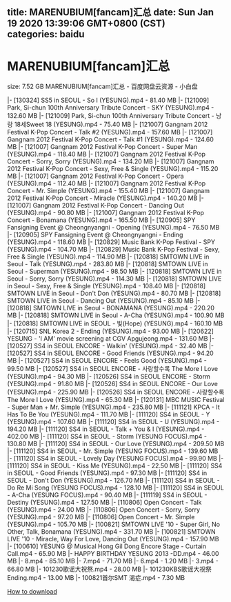 
title: MARENUBIUM[fancam]汇总
date: Sun Jan 19 2020 13:39:06 GMT+0800 (CST)    
categories: baidu
---

# MARENUBIUM[fancam]汇总
size: 7.52 GB
 MARENUBIUM[fancam]汇总 - 百度网盘云资源 - 小白盘
 
|- [130324] SS5 in SEOUL - So I (YESUNG).mp4 - 81.40 MB
|- [121009] Park, Si-chun 100th Anniversary Tribute Concert - SKY (YESUNG).mp4 - 132.60 MB
|- [121009] Park, Si-chun 100th Anniversary Tribute Concert - 낭랑 18세Sweet 18 (YESUNG).mp4 - 75.40 MB
|- [121007] Gangnam 2012 Festival K-Pop Concert - Talk #2 (YESUNG).mp4 - 157.60 MB
|- [121007] Gangnam 2012 Festival K-Pop Concert - Talk #1 (YESUNG).mp4 - 124.60 MB
|- [121007] Gangnam 2012 Festival K-Pop Concert - Super Man (YESUNG).mp4 - 118.40 MB
|- [121007] Gangnam 2012 Festival K-Pop Concert - Sorry, Sorry (YESUNG).mp4 - 134.20 MB
|- [121007] Gangnam 2012 Festival K-Pop Concert - Sexy, Free & Single (YESUNG).mp4 - 115.20 MB
|- [121007] Gangnam 2012 Festival K-Pop Concert - Opera (YESUNG).mp4 - 112.40 MB
|- [121007] Gangnam 2012 Festival K-Pop Concert - Mr. Simple (YESUNG).mp4 - 155.40 MB
|- [121007] Gangnam 2012 Festival K-Pop Concert - Miracle (YESUNG).mp4 - 140.20 MB
|- [121007] Gangnam 2012 Festival K-Pop Concert - Dancing Out (YESUNG).mp4 - 90.80 MB
|- [121007] Gangnam 2012 Festival K-Pop Concert - Bonamana (YESUNG).mp4 - 165.50 MB
|- [120905] SPY Fansigning Event @ Cheongnyangni - Opening (YESUNG).mp4 - 76.50 MB
|- [120905] SPY Fansigning Event @ Cheongnyangni - Ending (YESUNG).mp4 - 118.60 MB
|- [120829] Music Bank K-Pop Festival - SPY (YESUNG).mp4 - 104.70 MB
|- [120829] Music Bank K-Pop Festival - Sexy, Free & Single (YESUNG).mp4 - 114.90 MB
|- [120818] SMTOWN LIVE in Seoul - Talk (YESUNG).mp4 - 283.80 MB
|- [120818] SMTOWN LIVE in Seoul - Superman (YESUNG).mp4 - 98.50 MB
|- [120818] SMTOWN LIVE in Seoul - Sorry, Sorry (YESUNG).mp4 - 114.30 MB
|- [120818] SMTOWN LIVE in Seoul - Sexy, Free & Single (YESUNG).mp4 - 108.40 MB
|- [120818] SMTOWN LIVE in Seoul - Don't Don (YESUNG).mp4 - 80.70 MB
|- [120818] SMTOWN LIVE in Seoul - Dancing Out (YESUNG).mp4 - 85.10 MB
|- [120818] SMTOWN LIVE in Seoul - BONAMANA (YESUNG).mp4 - 220.20 MB
|- [120818] SMTOWN LIVE in Seoul - A-Cha (YESUNG).mp4 - 100.90 MB
|- [120818] SMTOWN LIVE in SEOUL - 빛(Hope) (YESUNG).mp4 - 160.10 MB
|- [120715] SNL Korea 2 - Ending (YESUNG).mp4 - 93.00 MB
|- [120622] YESUNG - 'I AM' movie screening at CGV Apgujeong.mp4 - 131.60 MB
|- [120527] SS4 in SEOUL ENCORE - Walkin' (YESUNG).mp4 - 32.40 MB
|- [120527] SS4 in SEOUL ENCORE - Good Friends (YESUNG).mp4 - 94.20 MB
|- [120527] SS4 in SEOUL ENCORE - Feels Good (YESUNG).mp4 - 99.50 MB
|- [120527] SS4 in SEOUL ENCORE - 사랑할수록 The More I Love (YESUNG).mp4 - 94.30 MB
|- [120526] SS4 in SEOUL ENCORE - Storm (YESUNG).mp4 - 91.80 MB
|- [120526] SS4 in SEOUL ENCORE - Our Love (YESUNG).mp4 - 225.90 MB
|- [120526] SS4 in SEOUL ENCORE - 사랑할수록 The More I Love (YESUNG).mp4 - 65.30 MB
|- [120131] MBC MUSIC Festival - Super Man + Mr. Simple (YESUNG).mp4 - 235.80 MB
|- [111121] KPCA - It Has To Be You (YESUNG).mp4 - 111.70 MB
|- [111120] SS4 in SEOUL - Y (YESUNG).mp4 - 107.60 MB
|- [111120] SS4 in SEOUL - U (YESUNG).mp4 - 194.20 MB
|- [111120] SS4 in SEOUL - Talk + You & I (YESUNG).mp4 - 402.00 MB
|- [111120] SS4 in SEOUL - Storm (YESUNG FOCUS).mp4 - 130.80 MB
|- [111120] SS4 in SEOUL - Our Love (YESUNG).mp4 - 209.50 MB
|- [111120] SS4 in SEOUL - Mr. Simple (YESUNG FOCUS).mp4 - 139.60 MB
|- [111120] SS4 in SEOUL - Lovely Day (YESUNG FOCUS).mp4 - 99.90 MB
|- [111120] SS4 in SEOUL - Kiss Me (YESUNG).mp4 - 22.50 MB
|- [111120] SS4 in SEOUL - Good Friends (YESUNG).mp4 - 97.30 MB
|- [111120] SS4 in SEOUL - Don't Don (YESUNG).mp4 - 126.70 MB
|- [111120] SS4 in SEOUL - Do Re Mi Song (YESUNG FOCUS).mp4 - 128.10 MB
|- [111120] SS4 in SEOUL - A-Cha (YESUNG FOCUS).mp4 - 90.40 MB
|- [111119] SS4 in SEOUL - Destiny (YESUNG).mp4 - 127.50 MB
|- [110806] Open Concert - Talk (YESUNG).mp4 - 24.00 MB
|- [110806] Open Concert - Sorry, Sorry (YESUNG).mp4 - 97.20 MB
|- [110806] Open Concert - Mr. Simple (YESUNG).mp4 - 105.70 MB
|- [100821] SMTOWN LIVE '10 - Super Girl, No Other, Talk, Bonamana (YESUNG).mp4 - 331.70 MB
|- [100821] SMTOWN LIVE '10 - Miracle, Way For Love, Dancing Out (YESUNG).mp4 - 157.90 MB
|- [100610] YESUNG @ Musical Hong Gil Dong Encore Stage - Curtain Call.mp4 - 65.90 MB
|- HAPPY BIRTHDAY YESUNG 2013 -DD.mp4 - 46.00 MB
|- 8.mp4 - 85.10 MB
|- 7.mp4 - 71.70 MB
|- 6.mp4 - 1.20 MB
|- 3.mp4 - 66.80 MB
|- 101230歌谣大祝祭.mp4 - 28.00 MB
|- 101230KBS歌谣大祝祭Ending.mp4 - 13.00 MB
|- 100821首尔SMT 渴症.mp4 - 7.30 MB

[How to download](https://bpcam.bemobtrk.com/go/2ceec3aa-1ca2-46d6-b9ff-aaa5c184517c?jno=120)